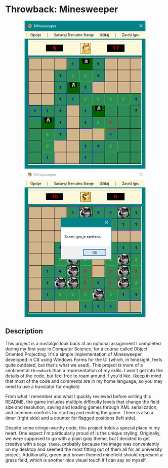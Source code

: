 # Throwback: Minesweeper

<p align="center">
  <img src="minesweeper.png" alt="Minesweeper">
  <img src="boom.png" alt="Minesweeper">
</p>

## Description

This project is a nostalgic look back at an optional assignment I completed during my first year in Computer Science, for a course called Object Oriented Projecting. It's a simple implementation of Minesweeper developed in C# using Windows Forms for the UI (which, in hindsight, feels quite outdated, but that's what we used). This project is more of a sentimental `throwback` than a representation of my skills. I won't get into the details of the code, but feel free to roam around if you'd like. (keep in mind that most of the code and comments are in my home language, so you may need to use a translator for english)

From what I remember and what I quickly reviewed before writing this README, the game includes multiple difficulty levels that change the field size and resolution, saving and loading games through XML serialization, and common controls for starting and ending the game. There is also a timer (right side) and a counter for flagged positions (left side).

Despite some cringe-worthy code, this project holds a special place in my heart. One aspect I'm particularly proud of is the unique styling. Originally, we were supposed to go with a plain gray theme, but I decided to get creative with a `Doge theme`, probably because the image was conveniently on my desktop and seemed the most fitting out of them all for an university project. Additionally, green and brown themed minefield should represent a grass field, which is another nice visual touch if I can say so myself.
